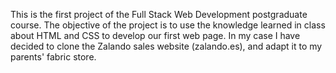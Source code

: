 This is the first project of the Full Stack Web Development postgraduate course. The objective of the project is to use the knowledge learned in class about HTML and CSS to develop our first web page. In my case I have decided to clone the Zalando sales website (zalando.es), and adapt it to my parents' fabric store.